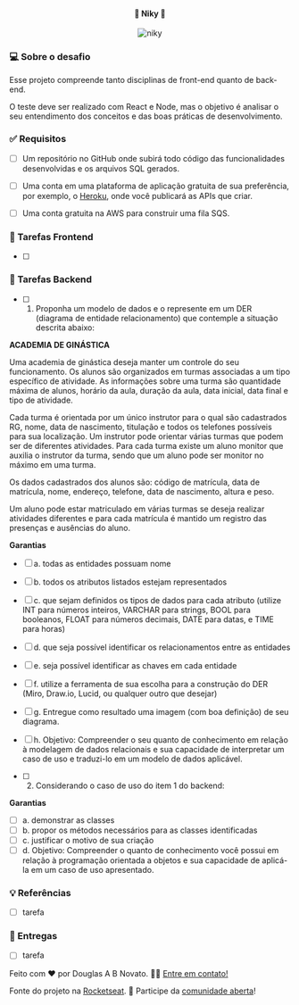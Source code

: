<h4 align="center"> 
	🚧 Niky 🚀
</h4>

<p align="center" style="display: flex; align-items: flex-start; justify-content: center;">
  <img alt="niky" title="#niky" src="./.github/template.png">
</p>    

### 💻 Sobre o desafio

Esse projeto compreende tanto disciplinas de front-end quanto de back-end.

O teste deve ser realizado com React e Node, mas o objetivo é analisar o seu entendimento dos conceitos e das boas práticas de desenvolvimento.

### ✅ Requisitos

- [ ] Um repositório no GitHub onde subirá todo código das funcionalidades desenvolvidas e os
arquivos SQL gerados.

- [ ] Uma conta em uma plataforma de aplicação gratuita de sua preferência, por exemplo, o
[Heroku](https://www.heroku.com/), onde você publicará as APIs que criar.

- [ ] Uma conta gratuita na AWS para construir uma fila SQS.

### 🎨 Tarefas Frontend

- [ ]

### 🚀 Tarefas Backend

- [ ] 1. Proponha um modelo de dados e o represente em um DER (diagrama de entidade
relacionamento) que contemple a situação descrita abaixo:

**ACADEMIA DE GINÁSTICA**

Uma academia de ginástica deseja manter um controle do seu
funcionamento. Os alunos são organizados em turmas associadas a um
tipo específico de atividade. As informações sobre uma turma são
quantidade máxima de alunos, horário da aula, duração da aula, data
inicial, data final e tipo de atividade.

Cada turma é orientada por um único instrutor para o qual são
cadastrados RG, nome, data de nascimento, titulação e todos os
telefones possíveis para sua localização. Um instrutor pode orientar
várias turmas que podem ser de diferentes atividades. Para cada turma
existe um aluno monitor que auxilia o instrutor da turma, sendo que um
aluno pode ser monitor no máximo em uma turma.

Os dados cadastrados dos alunos são: código de matrícula, data de
matrícula, nome, endereço, telefone, data de nascimento, altura e peso.

Um aluno pode estar matriculado em várias turmas se deseja realizar
atividades diferentes e para cada matrícula é mantido um registro das
presenças e ausências do aluno.

**Garantias**

- [ ] a. todas as entidades possuam nome
- [ ] b. todos os atributos listados estejam representados
- [ ] c. que sejam definidos os tipos de dados para cada atributo (utilize INT para números inteiros, VARCHAR para strings, BOOL para booleanos, FLOAT para números decimais, DATE para datas, e TIME para horas)
- [ ] d. que seja possível identificar os relacionamentos entre as entidades
- [ ] e. seja possível identificar as chaves em cada entidade
- [ ] f. utilize a ferramenta de sua escolha para a construção do DER (Miro, Draw.io, Lucid, ou qualquer outro que desejar)
- [ ] g. Entregue como resultado uma imagem (com boa definição) de seu diagrama.
- [ ] h. Objetivo: Compreender o seu quanto de conhecimento em relação à modelagem de dados relacionais e sua capacidade de interpretar um caso de uso e traduzi-lo em um modelo de dados aplicável.

- [ ] 2. Considerando o caso de uso do item 1 do backend: 

**Garantias**

- [ ] a. demonstrar as classes
- [ ] b. propor os métodos necessários para as classes identificadas
- [ ] c. justificar o motivo de sua criação 
- [ ] d. Objetivo: Compreender o quanto de conhecimento você possui em relação à programação orientada a objetos e sua capacidade de aplicá-la em um caso de uso apresentado.

### 💡 Referências

- [ ] tarefa

### 📅 Entregas

- [ ] tarefa

Feito com ❤️ por Douglas A B Novato. 👋🏽 [Entre em contato!](https://www.linkedin.com/in/douglasabnovato/)
 
Fonte do projeto na [Rocketseat](https://www.rocketseat.com.br/). 👋 Participe da [comunidade aberta](https://discord.gg/bacwY2gDCF)!
